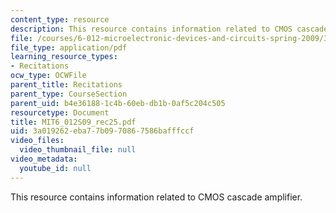 ```yaml
---
content_type: resource
description: This resource contains information related to CMOS cascade amplifier.
file: /courses/6-012-microelectronic-devices-and-circuits-spring-2009/3a019262eba77b0970867586bafffccf_MIT6_012S09_rec25.pdf
file_type: application/pdf
learning_resource_types:
- Recitations
ocw_type: OCWFile
parent_title: Recitations
parent_type: CourseSection
parent_uid: b4e36188-1c4b-60eb-db1b-0af5c204c505
resourcetype: Document
title: MIT6_012S09_rec25.pdf
uid: 3a019262-eba7-7b09-7086-7586bafffccf
video_files:
  video_thumbnail_file: null
video_metadata:
  youtube_id: null
---
```

This resource contains information related to CMOS cascade amplifier.

